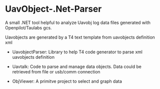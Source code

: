 UavObject-.Net-Parser
=====================

A small .NET tool helpful to analyze Uavobj log data files generated with Openpilot/Taulabs gcs.

Uavobjects are generated by a T4 text template from uavobjects definition xml

- UavobjectParser: Library to help T4 code generator to parse xml uavobjects definition

- Uavtalk: Code to parse and manage data objects. Data could be retrieved from file or usb/comm connection

- ObjViewer: A primitve project to select and graph data

